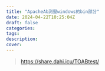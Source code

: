 ```yaml
---
title: "ApacheAb測壓windows的bin部分"
date: 2024-04-22T10:25:04Z
draft: false
categories:
tags:
description: 
cover: 
---
```

> https://share.dahi.icu/TOABtest/